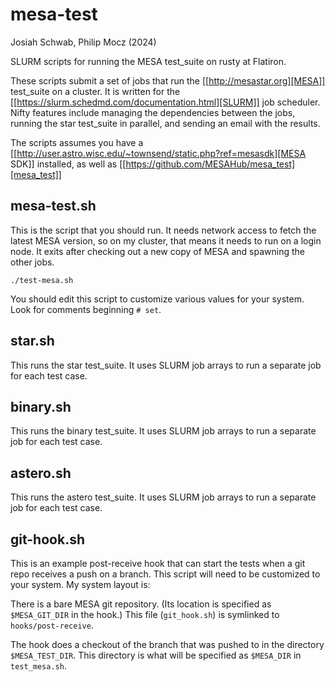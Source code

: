# mesa-test

Josiah Schwab,
Philip Mocz
(2024)

SLURM scripts for running the MESA test_suite on rusty at Flatiron.

These scripts submit a set of jobs that run the [[http://mesastar.org][MESA]] test_suite on a cluster.
It is written for the [[https://slurm.schedmd.com/documentation.html][SLURM]] job scheduler.
Nifty features include managing the dependencies between the jobs, running the star
test_suite in parallel, and sending an email with the results.

The scripts assumes you have a [[http://user.astro.wisc.edu/~townsend/static.php?ref=mesasdk][MESA SDK]] installed,
as well as [[https://github.com/MESAHub/mesa_test][mesa_test]]


## mesa-test.sh

This is the script that you should run. It needs network access to
fetch the latest MESA version, so on my cluster, that means it needs
to run on a login node. It exits after checking out a new copy of
MESA and spawning the other jobs.
```console
./test-mesa.sh
```

You should edit this script to customize various values for your
system. Look for comments beginning `# set`.


## star.sh

This runs the star test_suite. It uses SLURM job arrays to run a separate job for
each test case.


## binary.sh

This runs the binary test_suite. It uses SLURM job arrays to run a separate job for
each test case.


## astero.sh

This runs the astero test_suite. It uses SLURM job arrays to run a separate job for
each test case.


## git-hook.sh

This is an example post-receive hook that can start the tests when a
git repo receives a push on a branch. This script will need to be
customized to your system. My system layout is:

There is a bare MESA git repository. (Its location is specified as
`$MESA_GIT_DIR` in the hook.) This file (`git_hook.sh`) is symlinked
to `hooks/post-receive`.

The hook does a checkout of the branch that was pushed to in the
directory `$MESA_TEST_DIR`. This directory is what will be specified
as `$MESA_DIR` in `test_mesa.sh`.
